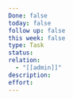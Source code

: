 ```yaml
---
Done: false
today: false
follow up: false
this week: false
type: Task
status:
relation:
  - "[[admin]]"
description:
effort:
---
```

